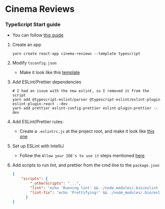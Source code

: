 # Cinema Reviews

### TypeScript Start guide

- You can follow [this guide](https://www.sitepoint.com/react-with-typescript-best-practices/)

1. Create an app

    ```shell script
    yarn create react-app cinema-reviews --template typescript 
    ```

2. Modify `tsconfig.json`

    - Make it look like this [template](tsconfig.json)

3. Add ESLint/Prettier dependencies

    ```shell script
    # I had an issue with the new eslint, so I removed it from the script
    yarn add @typescript-eslint/parser @typescript-eslint/eslint-plugin eslint-plugin-react --dev
    yarn add prettier eslint-config-prettier eslint-plugin-prettier --dev
    ```
   
4. Add ESLint/Prettier rules:

    - Create a `.eslintrc.js` at the project root, and make it look like [this one](.eslintrc.js)

5. Set up ESLint with IntelliJ

    - Follow the `Allow your IDE's to use it` steps mentioned [here](https://github.com/lgc13/LucasCosta_portfolio/blob/master/wiki/cheat-sheet.md#eslint--prettier)
    
6. Add scripts to run lint, and prettier from the cmd line to the `package.json`

    ```json
    {
        "scripts": {
            "_otherScripts": "...",
            "lint": "echo 'Running lint' && ./node_modules/.bin/eslint 'src/**/*.tsx'",
            "lint-fix": "echo 'Prettifying!' && ./node_modules/.bin/eslint --fix 'src/**/*.tsx'"
          }
    }
    ```